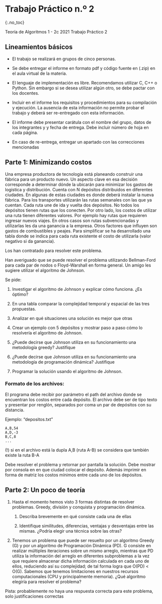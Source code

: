 Trabajo Práctico n.º 2
======================
{:.no_toc}

Teoría de Algoritmos 1 - 2c 2021
Trabajo Práctico 2

## Lineamientos básicos

- El trabajo se realizará en grupos de cinco personas.

- Se debe entregar el informe en formato pdf y código fuente en (.zip) en el aula virtual de la materia.

- El lenguaje de implementación es libre. Recomendamos utilizar C, C++ o Python. Sin embargo si se desea utilizar algún otro, se debe pactar con los docentes.

- Incluir en el informe los requisitos y procedimientos para su compilación y ejecución. La ausencia de esta información no permite probar el trabajo y deberá ser re-entregado con esta información.

- El informe debe presentar carátula con el nombre del grupo, datos de los integrantes y  y fecha de entrega. Debe incluir número de hoja en cada página.

- En caso de re-entrega, entregar un apartado con las correcciones mencionadas

## Parte 1: Minimizando costos

Una empresa productora de tecnología está planeando construir una fábrica para un producto nuevo. Un aspecto clave en esa decisión corresponde a determinar dónde la ubicarán para minimizar los gastos de logística y distribución. Cuenta con N depósitos distribuidos en diferentes ciudades. En algunas de estas ciudades es donde deberá instalar la nueva fábrica. Para los transportes utilizarán las rutas semanales con las que ya cuentan. Cada ruta une de ida y vuelta dos depósitos. No todos los depósitos tienen rutas que los conecten. Por otro lado, los costos de utilizar una ruta tienen diferentes valores. Por ejemplo hay rutas que requieren ingresar nuevos viajes. En otros casos son rutas subvencionadas y utilizarlas les da una ganancia a la empresa. Otros factores que influyen son  gastos de combustibles y peajes. Para simplificar se ha desarrollado una tabla donde se indica para cada ruta existente el costo de utilizarla (valor negativo si da ganancia).

Los han contratado para resolver este problema.

Han averiguado que se puede resolver el problema utilizando Bellman-Ford para cada par de nodos o Floyd-Warshall en forma general. Un amigo les sugiere utilizar el algoritmo de Johnson.

Se pide:

1.  Investigar el algoritmo de Johnson y explicar cómo funciona. ¿Es óptimo?

1. En una tabla comparar la complejidad temporal y espacial de las tres propuestas. 

1. Analizar en qué situaciones una solución es mejor que otras

1. Crear un ejemplo con 5 depósitos y mostrar paso a paso cómo lo resolvería el algoritmo de Johnson.

1. ¿Puede decirse que Johnson utiliza en su funcionamiento una metodología greedy? Justifique

1. ¿Puede decirse que Johnson utiliza en su funcionamiento una metodología de programación dinámica? Justifique

1. Programar la solución usando el algoritmo de Johnson.


### Formato de los archivos:

El programa debe recibir por parámetro el path del archivo donde se encuentran los costos entre cada depósito.
El archivo debe ser de tipo texto y presentar por renglón, separados por coma un par de depósitos con su distancia.

Ejemplo: “depositos.txt”

	A,B,54
	A,D,-3
	B,C,8
	...

(!) si en el archivo está la dupla A,B (ruta A-B) se considera que también existe la ruta B-A

Debe resolver el problema y retornar por pantalla la solución. Debe mostrar por consola en en que ciudad colocar el depósito. Además imprimir en forma de matriz los costos mínimos entre cada uno de los depósitos.

## Parte 2: Un poco de teoría

1. Hasta el momento hemos visto 3 formas distintas de resolver problemas. Greedy, división y conquista y programación dinámica.

   1. Describa brevemente en qué consiste cada una de ellas

   1. Identifique similitudes, diferencias, ventajas y desventajas entre las mismas. ¿Podría elegir una técnica sobre las otras?


1. Tenemos un problema que puede ser resuelto por un algoritmo Greedy (G) y por un algoritmo de Programación Dinámica (PD). G consiste en realizar múltiples iteraciones sobre un mismo arreglo, mientras que PD utiliza la información del arreglo en diferentes subproblemas a la vez que requiere almacenar dicha información calculada en cada uno de ellos, reduciendo así su complejidad; de tal forma logra que O(PD) < O(G). Sabemos que tenemos limitaciones en nuestros recursos computacionales (CPU y principalmente memoria). ¿Qué algoritmo elegiría para resolver el problema?

Pista: probablemente no haya una respuesta correcta para este problema, solo justificaciones correctas
